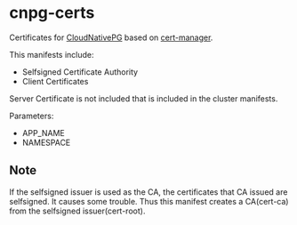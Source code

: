 # cnpg-certs

Certificates for [CloudNativePG](https://cloudnative-pg.io/) based on [cert-manager](https://cert-manager.io/).

This manifests include:

- Selfsigned Certificate Authority
- Client Certificates

Server Certificate is not included that is included in the cluster manifests.

Parameters:

- APP_NAME
- NAMESPACE

## Note

If the selfsigned issuer is used as the CA, the certificates that CA issued are selfsigned.
It causes some trouble. Thus this manifest creates a CA(cert-ca) from the selfsigned issuer(cert-root).
